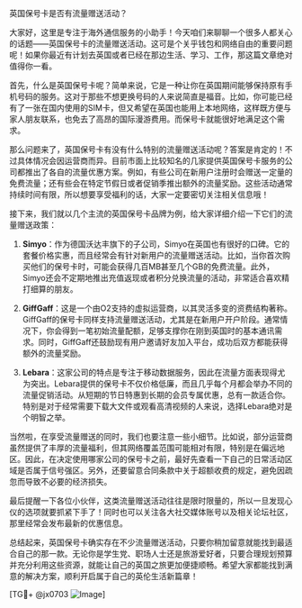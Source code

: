 英国保号卡是否有流量赠送活动？

大家好，这里是专注于海外通信服务的小助手！今天咱们来聊聊一个很多人都关心的话题——英国保号卡的流量赠送活动。这可是个关乎钱包和网络自由的重要问题呢！如果你最近有计划去英国或者已经在那边生活、学习、工作，那这篇文章绝对值得你一看。

首先，什么是英国保号卡呢？简单来说，它是一种让你在英国期间能够保持原有手机号码的服务。这对于那些不想更换号码的人来说简直是福音。比如，你可能已经有了一张在国内使用的SIM卡，但又希望在英国也能用上本地网络，这样既方便与家人朋友联系，也免去了高昂的国际漫游费用。而保号卡就能很好地满足这个需求。

那么问题来了，英国保号卡有没有什么特别的流量赠送活动呢？答案是肯定的！不过具体情况会因运营商而异。目前市面上比较知名的几家提供英国保号卡服务的公司都推出了各自的流量优惠方案。例如，有些公司在新用户注册时会赠送一定量的免费流量；还有些会在特定节假日或者促销季推出额外的流量奖励。这些活动通常持续时间有限，所以想要享受福利的话，大家一定要密切关注相关信息哦！

接下来，我们就以几个主流的英国保号卡品牌为例，给大家详细介绍一下它们的流量赠送政策：

1. **Simyo**：作为德国沃达丰旗下的子公司，Simyo在英国也有很好的口碑。它的套餐价格实惠，而且经常会有针对新用户的流量赠送活动。比如，当你首次购买他们的保号卡时，可能会获得几百MB甚至几个GB的免费流量。此外，Simyo还会不定期地推出充值返现或者积分兑换流量的活动，非常适合喜欢精打细算的朋友。

2. **GiffGaff**：这是一个由O2支持的虚拟运营商，以其灵活多变的资费结构著称。GiffGaff的保号卡同样支持流量赠送活动，尤其是在新用户开户阶段。通常情况下，你会得到一笔初始流量配额，足够支撑你在刚到英国时的基本通讯需求。同时，GiffGaff还鼓励现有用户邀请好友加入平台，成功后双方都能获得额外的流量奖励。

3. **Lebara**：这家公司的特点是专注于移动数据服务，因此在流量方面表现得尤为突出。Lebara提供的保号卡不仅价格低廉，而且几乎每个月都会举办不同的流量促销活动。从短期的节日特惠到长期的会员专属优惠，总有一款适合你。特别是对于经常需要下载大文件或观看高清视频的人来说，选择Lebara绝对是个明智之举。

当然啦，在享受流量赠送的同时，我们也要注意一些小细节。比如说，部分运营商虽然提供了丰厚的流量福利，但其网络覆盖范围可能相对有限，特别是在偏远地区。因此，在决定使用哪家公司的保号卡之前，最好先查看一下自己的日常活动区域是否属于信号强区。另外，还要留意合同条款中关于超额收费的规定，避免因疏忽而导致不必要的经济损失。

最后提醒一下各位小伙伴，这类流量赠送活动往往是限时限量的，所以一旦发现心仪的选项就要抓紧下手了！同时也可以关注各大社交媒体账号以及相关论坛社区，那里经常会发布最新的优惠信息。

总结起来，英国保号卡确实存在不少流量赠送活动，只要你稍加留意就能找到最适合自己的那一款。无论你是学生党、职场人士还是旅游爱好者，只要合理规划预算并充分利用这些资源，就能让自己的英国之旅更加便捷顺畅。希望大家都能找到满意的解决方案，顺利开启属于自己的英伦生活新篇章！

[TG💪+ @jx0703 ![Image](https://github.com/user-attachments/assets/dbca1d08-cadb-493c-b0ec-ad6f7a83f270)]